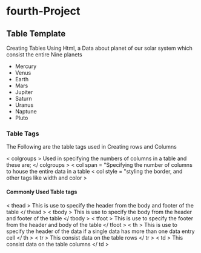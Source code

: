 # fourth-Project

## Table Template
Creating Tables Using Html, a Data about planet of our solar system which consist the entire Nine planets
* Mercury
* Venus
* Earth
* Mars
* Jupiter
* Saturn
* Uranus
* Naptune
* Pluto

### Table Tags

The Following are the table tags used in Creating rows and Columns

< colgroups > Used in specifying the numbers of columns  in a table and these are; </ colgroups >
< col span = "Specifying the number of columns to house the entire data in a table
< col style = "styling the border, and other tags like width and color >

#### Commonly Used Table tags

< thead > This is use to specify the header from the body and footer of the table </ thead >
< tbody > This is use to specify the body from the header and footer of the table </ tbody >
< tfoot > This is use to specify the footer from the header and body of the table </ tfoot >
< th > This is use to specify the header of the data if a single data has more than one data entry cell </ th >
< tr >  This consist data on the table rows </ tr >
< td > This consist data on the table columns </ td >
